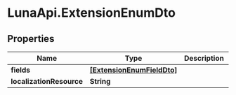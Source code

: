 # LunaApi.ExtensionEnumDto

## Properties

Name | Type | Description | Notes
------------ | ------------- | ------------- | -------------
**fields** | [**[ExtensionEnumFieldDto]**](ExtensionEnumFieldDto.md) |  | [optional] 
**localizationResource** | **String** |  | [optional] 


